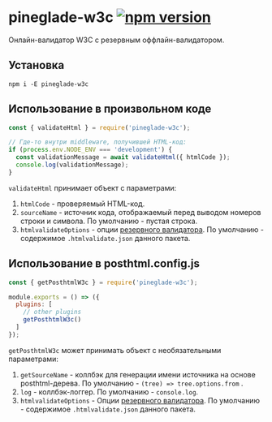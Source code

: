 # pineglade-w3c [![npm version](https://img.shields.io/npm/v/pineglade-w3c.svg)](https://www.npmjs.com/package/pineglade-w3c)

Онлайн-валидатор W3C с резервным оффлайн-валидатором.


## Установка

`npm i -E pineglade-w3c`


## Использование в произвольном коде

```js
const { validateHtml } = require('pineglade-w3c');

// Где-то внутри middleware, получившей HTML-код:
if (process.env.NODE_ENV === 'development') {
  const validationMessage = await validateHtml({ htmlCode });
  console.log(validationMessage);
}

```

`validateHtml` принимает объект с параметрами:
1. `htmlCode` - проверяемый HTML-код.
2. `sourceName` - источник кода, отображаемый перед выводом номеров строки и символа. По умолчанию - пустая строка.
3. `htmlvalidateOptions` - опции [резервного валидатора](https://www.npmjs.com/package/html-validate). По умолчанию - содержимое `.htmlvalidate.json` данного пакета.

## Использование в posthtml.config.js


```js
const { getPosthtmlW3c } = require('pineglade-w3c');

module.exports = () => ({
  plugins: [
    // other plugins
    getPosthtmlW3c()
  ]
});

```

`getPosthtmlW3c` может принимать объект с необязательными параметрами:

1. `getSourceName` - коллбэк для генерации имени источника на основе posthtml-дерева. По умолчанию - `(tree) => tree.options.from` .
2. `log` - коллбэк-логгер. По умолчанию - `console.log`.
3. `htmlvalidateOptions` - Опции [резервного валидатора](https://www.npmjs.com/package/html-validate). По умолчанию - содержимое `.htmlvalidate.json` данного пакета.
